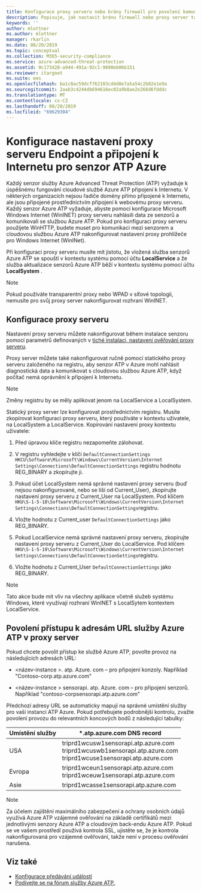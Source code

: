 ```yaml
---
title: Konfigurace proxy serveru nebo brány firewall pro povolení komunikace ATP Azure se senzorem | Microsoft Docs
description: Popisuje, jak nastavit bránu firewall nebo proxy server tak, aby umožňovala komunikaci mezi cloudovou službou Azure ATP a senzory Azure ATP.
keywords: ''
author: mlottner
ms.author: mlottner
manager: rkarlin
ms.date: 08/20/2019
ms.topic: conceptual
ms.collection: M365-security-compliance
ms.service: azure-advanced-threat-protection
ms.assetid: 9c173d28-a944-491a-92c1-9690eb06b151
ms.reviewer: itargoet
ms.suite: ems
ms.openlocfilehash: ba1c8ac59dcf762103cd4d0e7a5a54c2b02e1e9a
ms.sourcegitcommit: 2aab3c4244db694616ec02a9b8ae2e266d6fdddc
ms.translationtype: MT
ms.contentlocale: cs-CZ
ms.lasthandoff: 08/20/2019
ms.locfileid: "69629304"
---
```

# <a name="configure-endpoint-proxy-and-internet-connectivity-settings-for-your-azure-atp-sensor"></a>Konfigurace nastavení proxy serveru Endpoint a připojení k Internetu pro senzor ATP Azure

Každý senzor služby Azure Advanced Threat Protection (ATP) vyžaduje k úspěšnému fungování cloudové službě Azure ATP připojení k Internetu. V některých organizacích nejsou řadiče domény přímo připojené k Internetu, ale jsou připojené prostřednictvím připojení k webovému proxy serveru. Každý senzor Azure ATP vyžaduje, abyste pomocí konfigurace Microsoft Windows Internet (WinINET) proxy serveru nahlásili data ze senzorů a komunikovali se službou Azure ATP. Pokud pro konfiguraci proxy serveru použijete WinHTTP, budete muset pro komunikaci mezi senzorem a cloudovou službou Azure ATP nakonfigurovat nastavení proxy prohlížeče pro Windows Internet (WinINet).

Při konfiguraci proxy serveru musíte mít jistotu, že vložená služba senzorů Azure ATP se spouští v kontextu systému pomocí účtu **LocalService** a že služba aktualizace senzorů Azure ATP běží v kontextu systému pomocí účtu **LocalSystem** . 

> [!NOTE]
> Pokud používáte transparentní proxy nebo WPAD v síťové topologii, nemusíte pro svůj proxy server nakonfigurovat rozhraní WinINET.

## <a name="configure-the-proxy"></a>Konfigurace proxy serveru 

Nastavení proxy serveru můžete nakonfigurovat během instalace senzoru pomocí parametrů definovaných v [tiché instalaci, nastavení ověřování proxy serveru](https://docs.microsoft.com/azure-advanced-threat-protection/atp-silent-installation#proxy-authentication).

Proxy server můžete také nakonfigurovat ručně pomocí statického proxy serveru založeného na registru, aby senzor ATP v Azure mohl nahlásit diagnostická data a komunikovat s cloudovou službou Azure ATP, když počítač nemá oprávnění k připojení k Internetu.

> [!NOTE]
> Změny registru by se měly aplikovat jenom na LocalService a LocalSystem.

Statický proxy server lze konfigurovat prostřednictvím registru. Musíte zkopírovat konfiguraci proxy serveru, který používáte v kontextu uživatele, na LocalSystem a LocalService. Kopírování nastavení proxy kontextu uživatele:

1.   Před úpravou klíče registru nezapomeňte zálohovat.

2. V registru vyhledejte v klíči `DefaultConnectionSettings` `HKCU\Software\Microsoft\Windows\CurrentVersion\Internet Settings\Connections\DefaultConnectionSettings` registru hodnotu REG_BINARY a zkopírujte ji.
 
2.  Pokud účet LocalSystem nemá správné nastavení proxy serveru (buď nejsou nakonfigurované, nebo se liší od Current_User), zkopírujte nastavení proxy serveru z Current_User na LocalSystem. Pod klíčem `HKU\S-1-5-18\Software\Microsoft\Windows\CurrentVersion\Internet Settings\Connections\DefaultConnectionSettings`registru.

3.  Vložte hodnotu z Current_user `DefaultConnectionSettings` jako REG_BINARY.

4.  Pokud LocalService nemá správné nastavení proxy serveru, zkopírujte nastavení proxy serveru z Current_User do LocalService. Pod klíčem `HKU\S-1-5-19\Software\Microsoft\Windows\CurrentVersion\Internet Settings\Connections\DefaultConnectionSettings`registru.

5.  Vložte hodnotu z Current_User `DefaultConnectionSettings` jako REG_BINARY.

> [!NOTE]
> Tato akce bude mít vliv na všechny aplikace včetně služeb systému Windows, které využívají rozhraní WinINET s LocalSytem kontextem LocalService.


## <a name="enable-access-to-azure-atp-service-urls-in-the-proxy-server"></a>Povolení přístupu k adresám URL služby Azure ATP v proxy server

Pokud chcete povolit přístup ke službě Azure ATP, povolte provoz na následujících adresách URL:

- \<název-instance >. atp. Azure. com – pro připojení konzoly. Například "Contoso-corp.atp.azure.com"

- \<název-instance > sensorapi. atp. Azure. com – pro připojení senzorů. Například "contoso-corpsensorapi.atp.azure.com"

Předchozí adresy URL se automaticky mapují na správné umístění služby pro vaši instanci ATP Azure. Pokud potřebujete podrobnější kontrolu, zvažte povolení provozu do relevantních koncových bodů z následující tabulky:

|Umístění služby|*.atp.azure.com DNS record|
|----|----|
|USA |triprd1wcusw1sensorapi.atp.azure.com<br>triprd1wcuswb1sensorapi.atp.azure.com<br>triprd1wcuse1sensorapi.atp.azure.com|
|Evropa|triprd1wceun1sensorapi.atp.azure.com<br>triprd1wceuw1sensorapi.atp.azure.com|
|Asie|triprd1wcasse1sensorapi.atp.azure.com|

 
> [!NOTE]
> Za účelem zajištění maximálního zabezpečení a ochrany osobních údajů využívá Azure ATP vzájemné ověřování na základě certifikátů mezi jednotlivými senzory Azure ATP a cloudovým back-endu Azure ATP. Pokud se ve vašem prostředí používá kontrola SSL, ujistěte se, že je kontrola nakonfigurovaná pro vzájemné ověřování, takže není v procesu ověřování narušena.



## <a name="see-also"></a>Viz také
- [Konfigurace předávání událostí](configure-event-forwarding.md)
- [Podívejte se na fórum služby Azure ATP.](https://aka.ms/azureatpcommunity)
